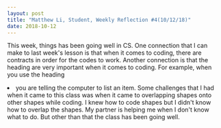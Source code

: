 ```yaml
---
layout: post
title: "Matthew Li, Student, Weekly Reflection #4(10/12/18)"
date: 2018-10-12
---
```

This week, things has been going well in CS. One connection that I can make to last week's lesson is that when it comes to coding, there are contracts in order for the codes to work. Another connection is that the heading are very important when it comes to coding. For example, when you use the heading <li> you are telling the computer to list an item. Some challenges that I had when it came to this class was when it came to overlapping shapes onto other shapes while coding. I knew how to code shapes but I didn't know how to overlap the shapes. My partner is helping me when I don't know what to do. But other than that the class has been going well.
